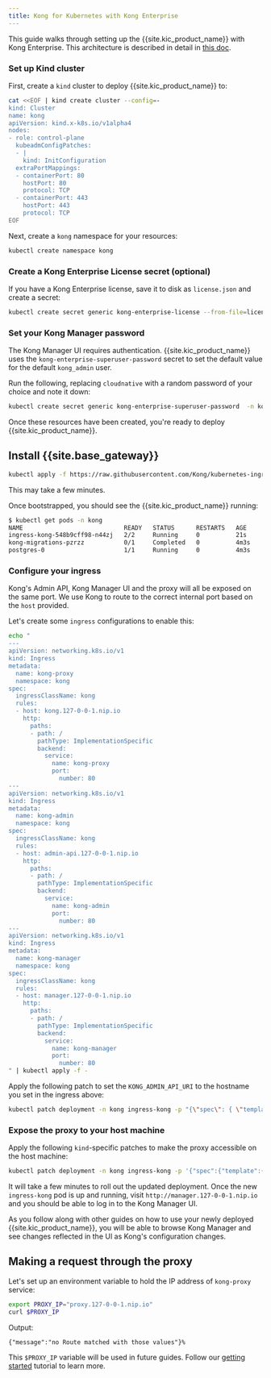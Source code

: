 ```yaml
---
title: Kong for Kubernetes with Kong Enterprise
---
```


This guide walks through setting up the {{site.kic_product_name}} with Kong
Enterprise. This architecture is described in detail in [this doc](/kubernetes-ingress-controller/{{page.kong_version}}/concepts/k4k8s-with-kong-enterprise).

### Set up Kind cluster

First, create a `kind` cluster to deploy {{site.kic_product_name}} to:

```bash
cat <<EOF | kind create cluster --config=-
kind: Cluster
name: kong
apiVersion: kind.x-k8s.io/v1alpha4
nodes:
- role: control-plane
  kubeadmConfigPatches:
  - |
    kind: InitConfiguration
  extraPortMappings:
  - containerPort: 80
    hostPort: 80
    protocol: TCP
  - containerPort: 443
    hostPort: 443
    protocol: TCP
EOF
```

Next, create a `kong` namespace for your resources:

```bash
kubectl create namespace kong
```

### Create a Kong Enterprise License secret (optional)

If you have a Kong Enterprise license, save it to disk as `license.json` and create a secret:

```bash
kubectl create secret generic kong-enterprise-license --from-file=license=./license.json -n kong
```

### Set your Kong Manager password

The Kong Manager UI requires authentication. {{site.kic_product_name}} uses the `kong-enterprise-superuser-password`
secret to set the default value for the default `kong_admin` user.

Run the following, replacing `cloudnative` with a random password of your choice and note it down:

```bash
kubectl create secret generic kong-enterprise-superuser-password  -n kong --from-literal=password=cloudnative
```

Once these resources have been created, you're ready to deploy {{site.kic_product_name}}.

## Install {{site.base_gateway}}

```bash
kubectl apply -f https://raw.githubusercontent.com/Kong/kubernetes-ingress-controller/v{{ page.kong_version | replace: ".x", ".0" }}/deploy/single/all-in-one-postgres-enterprise.yaml
```

This may take a few minutes.

Once bootstrapped, you should see the {{site.kic_product_name}} running:

```bash
$ kubectl get pods -n kong
NAME                            READY   STATUS      RESTARTS   AGE
ingress-kong-548b9cff98-n44zj   2/2     Running     0          21s
kong-migrations-pzrzz           0/1     Completed   0          4m3s
postgres-0                      1/1     Running     0          4m3s
```

### Configure your ingress

Kong's Admin API, Kong Manager UI and the proxy will all be exposed on the same port.
We use Kong to route to the correct internal port based on the `host` provided.

Let's create some `ingress` configurations to enable this:

```bash
echo "
---
apiVersion: networking.k8s.io/v1
kind: Ingress
metadata:
  name: kong-proxy
  namespace: kong
spec:
  ingressClassName: kong
  rules:
  - host: kong.127-0-0-1.nip.io
    http:
      paths:
      - path: /
        pathType: ImplementationSpecific
        backend:
          service:
            name: kong-proxy
            port: 
              number: 80
---
apiVersion: networking.k8s.io/v1
kind: Ingress
metadata:
  name: kong-admin
  namespace: kong
spec:
  ingressClassName: kong
  rules:
  - host: admin-api.127-0-0-1.nip.io
    http:
      paths:
      - path: /
        pathType: ImplementationSpecific
        backend:
          service:
            name: kong-admin
            port: 
              number: 80
---
apiVersion: networking.k8s.io/v1
kind: Ingress
metadata:
  name: kong-manager
  namespace: kong
spec:
  ingressClassName: kong
  rules:
  - host: manager.127-0-0-1.nip.io
    http:
      paths:
      - path: /
        pathType: ImplementationSpecific
        backend:
          service:
            name: kong-manager
            port: 
              number: 80
" | kubectl apply -f -
```

Apply the following patch to set the `KONG_ADMIN_API_URI` to the hostname you set in the ingress above:

```bash
kubectl patch deployment -n kong ingress-kong -p "{\"spec\": { \"template\" : { \"spec\" : {\"containers\":[{\"name\":\"proxy\",\"env\": [{ \"name\" : \"KONG_ADMIN_API_URI\", \"value\": \"http://admin-api.127-0-0-1.nip.io\" }]}]}}}}"
```

### Expose the proxy to your host machine

Apply the following `kind`-specific patches to make the proxy accessible on the host machine:

```bash
kubectl patch deployment -n kong ingress-kong -p '{"spec":{"template":{"spec":{"containers":[{"name":"proxy","ports":[{"containerPort":8000,"hostPort":80,"name":"proxy","protocol":"TCP"},{"containerPort":8443,"hostPort":443,"name":"proxy-ssl","protocol":"TCP"}]}]}}}}'
```

It will take a few minutes to roll out the updated deployment. Once the new
`ingress-kong` pod is up and running, visit `http://manager.127-0-0-1.nip.io` and you should be able to log
in to the Kong Manager UI.

As you follow along with other guides on how to use your newly deployed {{site.kic_product_name}},
you will be able to browse Kong Manager and see changes reflected in the UI as Kong's
configuration changes.

## Making a request through the proxy

Let's set up an environment variable to hold the IP address of `kong-proxy` service:

```bash
export PROXY_IP="proxy.127-0-0-1.nip.io"
curl $PROXY_IP
```

Output:

```
{"message":"no Route matched with those values"}%
```

This `$PROXY_IP` variable will be used in future guides. Follow our
[getting started](/kubernetes-ingress-controller/{{page.kong_version}}/guides/getting-started) tutorial to learn more.